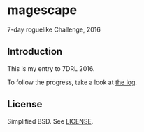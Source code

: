 # magescape
7-day roguelike Challenge, 2016

## Introduction

This is my entry to 7DRL 2016. 

To follow the progress, take a look at [the log](LOG.md).

## License

Simplified BSD. See [LICENSE](LICENSE).